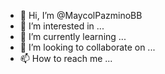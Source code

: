 - 👋 Hi, I’m @MaycolPazminoBB
- 👀 I’m interested in ...
- 🌱 I’m currently learning ...
- 💞️ I’m looking to collaborate on ...
- 📫 How to reach me ...

<!---
MaycolPazminoBB/MaycolPazminoBB is a ✨ special ✨ repository because its `README.md` (this file) appears on your GitHub profile.
You can click the Preview link to take a look at your changes.
--->
